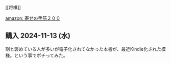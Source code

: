 [[将棋]]

[amazon: 寄せの手筋２００](https://amzn.to/4esUXkI)

## 購入 2024-11-13 (水)

割と褒めている人が多いが電子化されてなかった本書が、最近Kindle化された模様。という事でポチってみた。